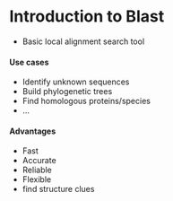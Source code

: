 # Introduction to Blast

* Basic local alignment search tool

#### Use cases
* Identify unknown sequences
* Build phylogenetic trees
* Find homologous proteins/species
* ...

#### Advantages
* Fast 
* Accurate
* Reliable
* Flexible
* find structure clues



